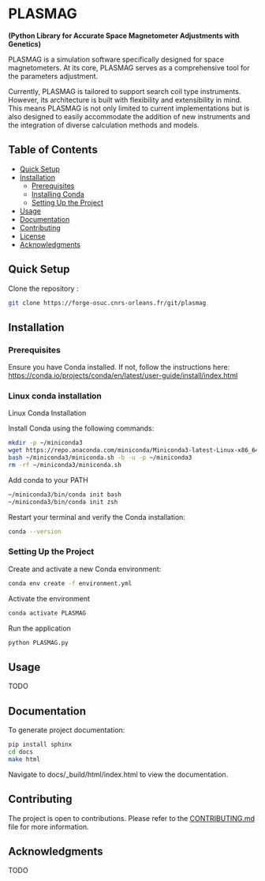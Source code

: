 
# PLASMAG 
**(Python Library for Accurate Space Magnetometer Adjustments with Genetics)**

PLASMAG is a simulation software specifically designed for 
space magnetometers.
At its core, PLASMAG serves as a comprehensive tool for the parameters adjustment.

Currently, PLASMAG is tailored to support search coil type instruments.
However, its architecture is built with flexibility and extensibility in mind. This means PLASMAG is not only limited to current implementations but is also designed to easily accommodate the addition of new instruments and the integration of diverse calculation methods and models. 


## Table of Contents

- [Quick Setup](#quick-setup)
- [Installation](#installation)
  - [Prerequisites](#prerequisites)
  - [Installing Conda](#installing-conda)
  - [Setting Up the Project](#setting-up-the-project)
- [Usage](#usage)
- [Documentation](#documentation)
- [Contributing](#contributing)
- [License](#license)
- [Acknowledgments](#acknowledgments)

## Quick Setup

Clone the repository : 

```bash
git clone https://forge-osuc.cnrs-orleans.fr/git/plasmag
```

## Installation

### Prerequisites


Ensure you have Conda installed. If not, follow the instructions here: https://conda.io/projects/conda/en/latest/user-guide/install/index.html

### Linux conda installation

Linux Conda Installation

Install Conda using the following commands:

```bash
mkdir -p ~/miniconda3
wget https://repo.anaconda.com/miniconda/Miniconda3-latest-Linux-x86_64.sh -O ~/miniconda3/miniconda.sh
bash ~/miniconda3/miniconda.sh -b -u -p ~/miniconda3
rm -rf ~/miniconda3/miniconda.sh
```

Add conda to your PATH

```bash
~/miniconda3/bin/conda init bash
~/miniconda3/bin/conda init zsh
```
Restart your terminal and verify the Conda installation:
```bash
conda --version
```

### Setting Up the Project

Create and activate a new Conda environment:

```bash
conda env create -f environment.yml
```

Activate the environment

```bash
conda activate PLASMAG
```

Run the application

```bash
python PLASMAG.py
```

## Usage

TODO

## Documentation

To generate project documentation:

```bash
pip install sphinx
cd docs
make html
```

Navigate to docs/_build/html/index.html to view the documentation.

## Contributing

The project is open to contributions. Please refer to the [CONTRIBUTING.md](CONTRIBUTING.md) file for more information.

## Acknowledgments

TODO
